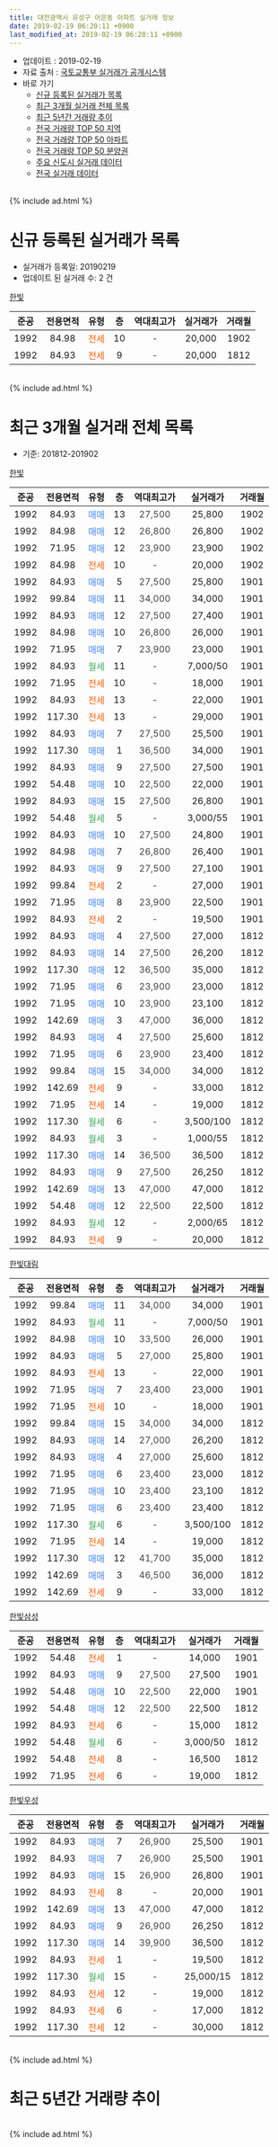 ```yaml
---
title: 대전광역시 유성구 어은동 아파트 실거래 정보
date: 2019-02-19 06:20:11 +0900
last_modified_at: 2019-02-19 06:20:11 +0900
---
```


* 업데이트 : 2019-02-19
* 자료 출처 : [국토교통부 실거래가 공개시스템](http://rt.molit.go.kr)
* 바로 가기
    * [신규 등록된 실거래가 목록](#신규-등록된-실거래가-목록)
    * [최근 3개월 실거래 전체 목록](#최근-3개월-실거래-전체-목록)
    * [최근 5년간 거래량 추이](#최근-5년간-거래량-추이)
    * [전국 거래량 TOP 50 지역](https://inasie.github.io/apt-trade-info/최근-3개월-전국에서-가장-거래가-많이-발생한-지역)
    * [전국 거래량 TOP 50 아파트](https://inasie.github.io/apt-trade-info/최근-3개월-전국에서-가장-거래가-많이-발생한-아파트)
    * [전국 거래량 TOP 50 분양권](https://inasie.github.io/apt-trade-info/최근-3개월-전국에서-가장-거래가-많이-발생한-분양권)
    * [주요 신도시 실거래 데이터](https://inasie.github.io/apt-trade-info/주요-신도시)
    * [전국 실거래 데이터](https://inasie.github.io/apt-trade-info/전국)
<br>
{% include ad.html %}
<br>

# 신규 등록된 실거래가 목록
* 실거래가 등록일: 20190219
* 업데이트 된 실거래 수: 2 건


[한빛](https://search.naver.com/search.naver?query=%EB%8C%80%EC%A0%84%EA%B4%91%EC%97%AD%EC%8B%9C+%EC%9C%A0%EC%84%B1%EA%B5%AC+%EC%96%B4%EC%9D%80%EB%8F%99+%ED%95%9C%EB%B9%9B)

|준공|전용면적|유형|층|역대최고가|실거래가|거래월|
|:---:|:---:|:---:|:---:|:---:|:---:|:---:|
|1992|84.98|<span style="color:#ff5a00">전세</span>|10|<span style="color:#444444">-</span>|20,000|1902|
|1992|84.93|<span style="color:#ff5a00">전세</span>|9|<span style="color:#444444">-</span>|20,000|1812|


<br>
{% include ad.html %}
<br>

# 최근 3개월 실거래 전체 목록
* 기준: 201812-201902


[한빛](https://search.naver.com/search.naver?query=%EB%8C%80%EC%A0%84%EA%B4%91%EC%97%AD%EC%8B%9C+%EC%9C%A0%EC%84%B1%EA%B5%AC+%EC%96%B4%EC%9D%80%EB%8F%99+%ED%95%9C%EB%B9%9B)

|준공|전용면적|유형|층|역대최고가|실거래가|거래월|
|:---:|:---:|:---:|:---:|:---:|:---:|:---:|
|1992|84.93|<span style="color:#4285f3">매매</span>|13|<span style="color:#444444">27,500</span>|25,800|1902|
|1992|84.98|<span style="color:#4285f3">매매</span>|12|<span style="color:#444444">26,800</span>|26,800|1902|
|1992|71.95|<span style="color:#4285f3">매매</span>|12|<span style="color:#444444">23,900</span>|23,900|1902|
|1992|84.98|<span style="color:#ff5a00">전세</span>|10|<span style="color:#444444">-</span>|20,000|1902|
|1992|84.93|<span style="color:#4285f3">매매</span>|5|<span style="color:#444444">27,500</span>|25,800|1901|
|1992|99.84|<span style="color:#4285f3">매매</span>|11|<span style="color:#444444">34,000</span>|34,000|1901|
|1992|84.93|<span style="color:#4285f3">매매</span>|12|<span style="color:#444444">27,500</span>|27,400|1901|
|1992|84.98|<span style="color:#4285f3">매매</span>|10|<span style="color:#444444">26,800</span>|26,000|1901|
|1992|71.95|<span style="color:#4285f3">매매</span>|7|<span style="color:#444444">23,900</span>|23,000|1901|
|1992|84.93|<span style="color:#34a853">월세</span>|11|<span style="color:#444444">-</span>|7,000/50|1901|
|1992|71.95|<span style="color:#ff5a00">전세</span>|10|<span style="color:#444444">-</span>|18,000|1901|
|1992|84.93|<span style="color:#ff5a00">전세</span>|13|<span style="color:#444444">-</span>|22,000|1901|
|1992|117.30|<span style="color:#ff5a00">전세</span>|13|<span style="color:#444444">-</span>|29,000|1901|
|1992|84.93|<span style="color:#4285f3">매매</span>|7|<span style="color:#444444">27,500</span>|25,500|1901|
|1992|117.30|<span style="color:#4285f3">매매</span>|1|<span style="color:#444444">36,500</span>|34,000|1901|
|1992|84.93|<span style="color:#4285f3">매매</span>|9|<span style="color:#444444">27,500</span>|27,500|1901|
|1992|54.48|<span style="color:#4285f3">매매</span>|10|<span style="color:#444444">22,500</span>|22,000|1901|
|1992|84.93|<span style="color:#4285f3">매매</span>|15|<span style="color:#444444">27,500</span>|26,800|1901|
|1992|54.48|<span style="color:#34a853">월세</span>|5|<span style="color:#444444">-</span>|3,000/55|1901|
|1992|84.93|<span style="color:#4285f3">매매</span>|10|<span style="color:#444444">27,500</span>|24,800|1901|
|1992|84.98|<span style="color:#4285f3">매매</span>|7|<span style="color:#444444">26,800</span>|26,400|1901|
|1992|84.93|<span style="color:#4285f3">매매</span>|9|<span style="color:#444444">27,500</span>|27,100|1901|
|1992|99.84|<span style="color:#ff5a00">전세</span>|2|<span style="color:#444444">-</span>|27,000|1901|
|1992|71.95|<span style="color:#4285f3">매매</span>|8|<span style="color:#444444">23,900</span>|22,500|1901|
|1992|84.93|<span style="color:#ff5a00">전세</span>|2|<span style="color:#444444">-</span>|19,500|1901|
|1992|84.93|<span style="color:#4285f3">매매</span>|4|<span style="color:#444444">27,500</span>|27,000|1812|
|1992|84.93|<span style="color:#4285f3">매매</span>|14|<span style="color:#444444">27,500</span>|26,200|1812|
|1992|117.30|<span style="color:#4285f3">매매</span>|12|<span style="color:#444444">36,500</span>|35,000|1812|
|1992|71.95|<span style="color:#4285f3">매매</span>|6|<span style="color:#444444">23,900</span>|23,000|1812|
|1992|71.95|<span style="color:#4285f3">매매</span>|10|<span style="color:#444444">23,900</span>|23,100|1812|
|1992|142.69|<span style="color:#4285f3">매매</span>|3|<span style="color:#444444">47,000</span>|36,000|1812|
|1992|84.93|<span style="color:#4285f3">매매</span>|4|<span style="color:#444444">27,500</span>|25,600|1812|
|1992|71.95|<span style="color:#4285f3">매매</span>|6|<span style="color:#444444">23,900</span>|23,400|1812|
|1992|99.84|<span style="color:#4285f3">매매</span>|15|<span style="color:#444444">34,000</span>|34,000|1812|
|1992|142.69|<span style="color:#ff5a00">전세</span>|9|<span style="color:#444444">-</span>|33,000|1812|
|1992|71.95|<span style="color:#ff5a00">전세</span>|14|<span style="color:#444444">-</span>|19,000|1812|
|1992|117.30|<span style="color:#34a853">월세</span>|6|<span style="color:#444444">-</span>|3,500/100|1812|
|1992|84.93|<span style="color:#34a853">월세</span>|3|<span style="color:#444444">-</span>|1,000/55|1812|
|1992|117.30|<span style="color:#4285f3">매매</span>|14|<span style="color:#444444">36,500</span>|36,500|1812|
|1992|84.93|<span style="color:#4285f3">매매</span>|9|<span style="color:#444444">27,500</span>|26,250|1812|
|1992|142.69|<span style="color:#4285f3">매매</span>|13|<span style="color:#444444">47,000</span>|47,000|1812|
|1992|54.48|<span style="color:#4285f3">매매</span>|12|<span style="color:#444444">22,500</span>|22,500|1812|
|1992|84.93|<span style="color:#34a853">월세</span>|12|<span style="color:#444444">-</span>|2,000/65|1812|
|1992|84.93|<span style="color:#ff5a00">전세</span>|9|<span style="color:#444444">-</span>|20,000|1812|


<script async src="//pagead2.googlesyndication.com/pagead/js/adsbygoogle.js"></script>
<!-- 기본 -->
<ins class="adsbygoogle"
     style="display:block"
     data-ad-client="ca-pub-2446590836940007"
     data-ad-slot="1659523306"
     data-ad-format="auto"
     data-full-width-responsive="true"></ins>
<script>
(adsbygoogle = window.adsbygoogle || []).push({});
</script>


[한빛대림](https://search.naver.com/search.naver?query=%EB%8C%80%EC%A0%84%EA%B4%91%EC%97%AD%EC%8B%9C+%EC%9C%A0%EC%84%B1%EA%B5%AC+%EC%96%B4%EC%9D%80%EB%8F%99+%ED%95%9C%EB%B9%9B%EB%8C%80%EB%A6%BC)

|준공|전용면적|유형|층|역대최고가|실거래가|거래월|
|:---:|:---:|:---:|:---:|:---:|:---:|:---:|
|1992|99.84|<span style="color:#4285f3">매매</span>|11|<span style="color:#444444">34,000</span>|34,000|1901|
|1992|84.93|<span style="color:#34a853">월세</span>|11|<span style="color:#444444">-</span>|7,000/50|1901|
|1992|84.98|<span style="color:#4285f3">매매</span>|10|<span style="color:#444444">33,500</span>|26,000|1901|
|1992|84.93|<span style="color:#4285f3">매매</span>|5|<span style="color:#444444">27,000</span>|25,800|1901|
|1992|84.93|<span style="color:#ff5a00">전세</span>|13|<span style="color:#444444">-</span>|22,000|1901|
|1992|71.95|<span style="color:#4285f3">매매</span>|7|<span style="color:#444444">23,400</span>|23,000|1901|
|1992|71.95|<span style="color:#ff5a00">전세</span>|10|<span style="color:#444444">-</span>|18,000|1901|
|1992|99.84|<span style="color:#4285f3">매매</span>|15|<span style="color:#444444">34,000</span>|34,000|1812|
|1992|84.93|<span style="color:#4285f3">매매</span>|14|<span style="color:#444444">27,000</span>|26,200|1812|
|1992|84.93|<span style="color:#4285f3">매매</span>|4|<span style="color:#444444">27,000</span>|25,600|1812|
|1992|71.95|<span style="color:#4285f3">매매</span>|6|<span style="color:#444444">23,400</span>|23,000|1812|
|1992|71.95|<span style="color:#4285f3">매매</span>|10|<span style="color:#444444">23,400</span>|23,100|1812|
|1992|71.95|<span style="color:#4285f3">매매</span>|6|<span style="color:#444444">23,400</span>|23,400|1812|
|1992|117.30|<span style="color:#34a853">월세</span>|6|<span style="color:#444444">-</span>|3,500/100|1812|
|1992|71.95|<span style="color:#ff5a00">전세</span>|14|<span style="color:#444444">-</span>|19,000|1812|
|1992|117.30|<span style="color:#4285f3">매매</span>|12|<span style="color:#444444">41,700</span>|35,000|1812|
|1992|142.69|<span style="color:#4285f3">매매</span>|3|<span style="color:#444444">46,500</span>|36,000|1812|
|1992|142.69|<span style="color:#ff5a00">전세</span>|9|<span style="color:#444444">-</span>|33,000|1812|

[한빛삼성](https://search.naver.com/search.naver?query=%EB%8C%80%EC%A0%84%EA%B4%91%EC%97%AD%EC%8B%9C+%EC%9C%A0%EC%84%B1%EA%B5%AC+%EC%96%B4%EC%9D%80%EB%8F%99+%ED%95%9C%EB%B9%9B%EC%82%BC%EC%84%B1)

|준공|전용면적|유형|층|역대최고가|실거래가|거래월|
|:---:|:---:|:---:|:---:|:---:|:---:|:---:|
|1992|54.48|<span style="color:#ff5a00">전세</span>|1|<span style="color:#444444">-</span>|14,000|1901|
|1992|84.93|<span style="color:#4285f3">매매</span>|9|<span style="color:#444444">27,500</span>|27,500|1901|
|1992|54.48|<span style="color:#4285f3">매매</span>|10|<span style="color:#444444">22,500</span>|22,000|1901|
|1992|54.48|<span style="color:#4285f3">매매</span>|12|<span style="color:#444444">22,500</span>|22,500|1812|
|1992|84.93|<span style="color:#ff5a00">전세</span>|6|<span style="color:#444444">-</span>|15,000|1812|
|1992|54.48|<span style="color:#34a853">월세</span>|6|<span style="color:#444444">-</span>|3,000/50|1812|
|1992|54.48|<span style="color:#ff5a00">전세</span>|8|<span style="color:#444444">-</span>|16,500|1812|
|1992|71.95|<span style="color:#ff5a00">전세</span>|6|<span style="color:#444444">-</span>|19,000|1812|

[한빛우성](https://search.naver.com/search.naver?query=%EB%8C%80%EC%A0%84%EA%B4%91%EC%97%AD%EC%8B%9C+%EC%9C%A0%EC%84%B1%EA%B5%AC+%EC%96%B4%EC%9D%80%EB%8F%99+%ED%95%9C%EB%B9%9B%EC%9A%B0%EC%84%B1)

|준공|전용면적|유형|층|역대최고가|실거래가|거래월|
|:---:|:---:|:---:|:---:|:---:|:---:|:---:|
|1992|84.93|<span style="color:#4285f3">매매</span>|7|<span style="color:#444444">26,900</span>|25,500|1901|
|1992|84.93|<span style="color:#4285f3">매매</span>|7|<span style="color:#444444">26,900</span>|25,500|1901|
|1992|84.93|<span style="color:#4285f3">매매</span>|15|<span style="color:#444444">26,900</span>|26,800|1901|
|1992|84.93|<span style="color:#ff5a00">전세</span>|8|<span style="color:#444444">-</span>|20,000|1901|
|1992|142.69|<span style="color:#4285f3">매매</span>|13|<span style="color:#444444">47,000</span>|47,000|1812|
|1992|84.93|<span style="color:#4285f3">매매</span>|9|<span style="color:#444444">26,900</span>|26,250|1812|
|1992|117.30|<span style="color:#4285f3">매매</span>|14|<span style="color:#444444">39,900</span>|36,500|1812|
|1992|84.93|<span style="color:#ff5a00">전세</span>|1|<span style="color:#444444">-</span>|19,500|1812|
|1992|117.30|<span style="color:#34a853">월세</span>|15|<span style="color:#444444">-</span>|25,000/15|1812|
|1992|84.93|<span style="color:#ff5a00">전세</span>|12|<span style="color:#444444">-</span>|19,000|1812|
|1992|84.93|<span style="color:#ff5a00">전세</span>|6|<span style="color:#444444">-</span>|17,000|1812|
|1992|117.30|<span style="color:#ff5a00">전세</span>|12|<span style="color:#444444">-</span>|30,000|1812|


<br>
{% include ad.html %}
<br>

# 최근 5년간 거래량 추이


<div style="width:100%;">
    <canvas id="deal_progress" height="200"></canvas>
</div>

<script>
new Chart(document.getElementById("deal_progress"), {
    type: 'line',
    data: {
        labels: ['201402','201403','201404','201405','201406','201407','201408','201409','201410','201411','201412','201501','201502','201503','201504','201505','201506','201507','201508','201509','201510','201511','201512','201601','201602','201603','201604','201605','201606','201607','201608','201609','201610','201611','201612','201701','201702','201703','201704','201705','201706','201707','201708','201709','201710','201711','201712','201801','201802','201803','201804','201805','201806','201807','201808','201809','201810','201811','201812','201901','201902'],
        datasets: [{
            label: '매매',
            pointRadius: 1,
            data: [18, 23, 13, 8, 7, 13, 13, 17, 20, 7, 15, 19, 14, 17, 16, 19, 13, 6, 12, 17, 27, 12, 16, 21, 9, 20, 18, 13, 18, 18, 15, 32, 30, 22, 18, 14, 16, 16, 24, 22, 15, 18, 10, 16, 17, 24, 23, 24, 9, 28, 9, 17, 11, 10, 18, 22, 39, 31, 25, 23, 3],
            borderColor: "rgba(255, 201, 14, 1)",
            backgroundColor: "rgba(255, 201, 14, 0.5)",
            fill: false,
            lineTension: 0
        },{
            label: '전월세',
            pointRadius: 1,
            data: [20, 17, 11, 15, 20, 14, 11, 9, 14, 18, 18, 25, 13, 12, 11, 11, 7, 13, 4, 9, 14, 14, 23, 16, 11, 12, 13, 11, 14, 19, 8, 9, 12, 15, 17, 11, 16, 12, 10, 7, 6, 13, 6, 10, 14, 13, 20, 18, 12, 12, 9, 13, 16, 13, 7, 8, 10, 19, 18, 12, 1],
            borderColor: "rgba(0, 141, 185, 1)",
            backgroundColor: "rgba(0, 141, 185, 0.5)",
            fill: false,
            lineTension: 0
        }
        ]
    },
    options: {
        responsive: true,
        title: {
            display: false
        },
        tooltips: {
            mode: 'index',
            intersect: false
        },
        hover: {
            mode: 'nearest',
            intersect: true
        },
        scales: {
            xAxes: [{
                display: true,
                scaleLabel: {
                    display: true,
                    labelString: '년/월'
                }
            }],
            yAxes: [{
                display: true,
                ticks: {
                    suggestedMin: 0,
                },
                scaleLabel: {
                    display: true,
                    labelString: '실거래 수'
                }
            }]
        }
    }
});

</script>


<br>
{% include ad.html %}
<br>

